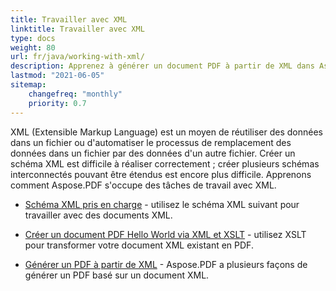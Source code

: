 ```yaml
---
title: Travailler avec XML 
linktitle: Travailler avec XML
type: docs
weight: 80
url: fr/java/working-with-xml/
description: Apprenez à générer un document PDF à partir de XML dans Aspose.PDF pour Java
lastmod: "2021-06-05"
sitemap:
    changefreq: "monthly"
    priority: 0.7
---
```


XML (Extensible Markup Language) est un moyen de réutiliser des données dans un fichier ou d'automatiser le processus de remplacement des données dans un fichier par des données d'un autre fichier. Créer un schéma XML est difficile à réaliser correctement ; créer plusieurs schémas interconnectés pouvant être étendus est encore plus difficile. Apprenons comment Aspose.PDF s'occupe des tâches de travail avec XML.

- [Schéma XML pris en charge](/pdf/java/supported-xml-schema/) - utilisez le schéma XML suivant pour travailler avec des documents XML.
- [Créer un document PDF Hello World via XML et XSLT](/pdf/java/create-a-hello-world-pdf-document-through-xml-and-xslt/) - utilisez XSLT pour transformer votre document XML existant en PDF.

- [Générer un PDF à partir de XML](/pdf/java/generate-pdf-from-xml) - Aspose.PDF a plusieurs façons de générer un PDF basé sur un document XML.
